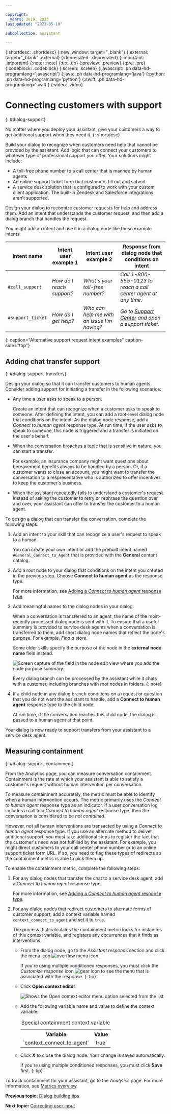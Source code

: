 ```yaml
---

copyright:
  years: 2019, 2023
lastupdated: "2023-05-10"

subcollection: assistant

---
```


{:shortdesc: .shortdesc}
{:new_window: target="_blank"}
{:external: target="_blank" .external}
{:deprecated: .deprecated}
{:important: .important}
{:note: .note}
{:tip: .tip}
{:preview: .preview}
{:pre: .pre}
{:codeblock: .codeblock}
{:screen: .screen}
{:javascript: .ph data-hd-programlang='javascript'}
{:java: .ph data-hd-programlang='java'}
{:python: .ph data-hd-programlang='python'}
{:swift: .ph data-hd-programlang='swift'}
{:video: .video}

# Connecting customers with support
{: #dialog-support}

No matter where you deploy your assistant, give your customers a way to get additional support when they need it.
{: shortdesc}

Build your dialog to recognize when customers need help that cannot be provided by the assistant. Add logic that can connect your customers to whatever type of professional support you offer. Your solutions might include:

- A toll-free phone number to a call center that is manned by human agents
- An online support ticket form that customers fill out and submit
- A service desk solution that is configured to work with your custom client application. The built-in Zendesk and Salesforce integrations aren’t supported.

Design your dialog to recognize customer requests for help and address them. Add an intent that understands the customer request, and then add a dialog branch that handles the request.

You might add an intent and use it in a dialog node like these example intents:

| Intent name | Intent user example 1 | Intent user example 2 | Response from dialog node that conditions on intent |
|--------|-----------------------|-----------------------|-----------------------------------------------------|
| `#call_support` | *How do I reach support?* | *What's your toll-free number?* | *Call 1-800-555-0123 to reach a call center agent at any time.* |
| `#support_ticket` | *How do I get help?* | *Who can help me with an issue I'm having?* |  *Go to [Support Center](https://example.com/support) and open a support ticket.* |
{: caption="Alternative support request intent examples" caption-side="top"}

## Adding chat transfer support
{: #dialog-support-transfers}

Design your dialog so that it can transfer customers to human agents. Consider adding support for initiating a transfer in the following scenarios:

- Any time a user asks to speak to a person.

  Create an intent that can recognize when a customer asks to speak to someone. After defining the intent, you can add a root-level dialog node that conditions on the intent. As the dialog node response, add a *Connect to human agent* response type. At run time, if the user asks to speak to someone, this node is triggered and a transfer is initiated on the user's behalf.

- When the conversation broaches a topic that is sensitive in nature, you can start a transfer.

  For example, an insurance company might want questions about bereavement benefits always to be handled by a person. Or, if a customer wants to close an account, you might want to transfer the conversation to a respresentative who is authorized to offer incentives to keep the customer's business.

- When the assistant repeatedly fails to understand a customer's request. Instead of asking the customer to retry or rephrase the question over and over, your assistant can offer to transfer the customer to a human agent.

To design a dialog that can transfer the conversation, complete the following steps:

1.  Add an intent to your skill that can recognize a user's request to speak to a human.

    You can create your own intent or add the prebuilt intent named `#General_Connect_to_Agent` that is provided with the **General** content catalog.

1.  Add a root node to your dialog that conditions on the intent you created in the previous step. Choose **Connect to human agent** as the response type.

    For more information, see [Adding a *Connect to human agent* response type](/docs/assistant-data?topic=assistant-data-dialog-overview#dialog-overview-add-connect-to-human-agent).

1.  Add meaningful names to the dialog nodes in your dialog.

    When a conversation is transferred to an agent, the name of the most-recently processed dialog node is sent with it. To ensure that a useful summary is provided to service desk agents when a conversation is transferred to them, add short dialog node names that reflect the node's purpose. For example, *Find a store*.

    Some older skills specify the purpose of the node in the **external node name** field instead.

    ![Screen capture of the field in the node edit view where you add the node purpose summary.](images/disambig-node-purpose.png)

    Every dialog branch can be processed by the assistant while it chats with a customer, including branches with root nodes in folders.
    {: note}

1.  If a child node in any dialog branch conditions on a request or question that you do not want the assistant to handle, add a **Connect to human agent** response type to the child node.

    At run time, if the conversation reaches this child node, the dialog is passed to a human agent at that point.

Your dialog is now ready to support transfers from your assistant to a service desk agent.

## Measuring containment
{: #dialog-support-containment}

From the Analytics page, you can measure conversation containment. Containment is the rate at which your assistant is able to satisfy a customer's request without human intervention per conversation.

To measure containment accurately, the metric must be able to identify when a human intervention occurs. The metric primarily uses the *Connect to human agent* response type as an indicator. If a user conversation log includes a call to a *Connect to human agent* response type, then the conversation is considered to be *not contained*.

However, not all human interventions are transacted by using a *Connect to human agent* response type. If you use an alternate method to deliver additional support, you must take additional steps to register the fact that the customer's need was not fulfilled by the assistant. For example, you might direct customers to your call center phone number or to an online support ticket form URL. If so, you need to flag these types of redirects so the containment metric is able to pick them up.

To enable the containment metric, complete the following steps:

1.  For any dialog nodes that transfer the chat to a service desk agent, add a *Connect to human agent* response type.

    For more information, see [Adding a *Connect to human agent* response type](/docs/assistant-data?topic=assistant-data-dialog-overview#dialog-overview-add-connect-to-human-agent).

1.  For any dialog nodes that redirect customers to alternate forms of customer support, add a context variable named `context_connect_to_agent` and set it to `true`.

    The process that calculates the containment metric looks for instances of this context variable, and registers any occurrences that it finds as interventions.

    - From the dialog node, go to the *Assistant responds* section and click the menu icon ![overflow menu icon](images/more-icon.png).

      If you're using multiple conditioned responses, you must click the *Customize response* icon ![gear icon](images/customize-response-icon.png) to see the menu that is associated with the response.
      {: tip}

    - Click **Open context editor**.

      ![Shows the Open context editor menu option selected from the list](images/open-context-editor.png)

    - Add the following variable name and value to define the context variable:

      <table>
      <caption>Special containment context variable</caption>
      <tr>
        <th>Variable</th>
        <th>Value</th>
      </tr>
      <tr>
        <td>`context_connect_to_agent`</td>
        <td>`true`</td>
      </tr>
      </table>

    - Click **X** to close the dialog node. Your change is saved automatically.

      If you're using multiple conditioned responses, you must click **Save** first.
      {: tip}

 To track containment for your assistant, go to the *Analytics* page. For more information, see [Metrics overview](/docs/assistant-data?topic=assistant-data-logs-overview#logs-overview-graphs).

**Previous topic:** [Dialog building tips](/docs/assistant-data?topic=assistant-data-dialog-tips)

**Next topic:** [Correcting user input](/docs/assistant-data?topic=assistant-data-dialog-runtime-spell-check)
